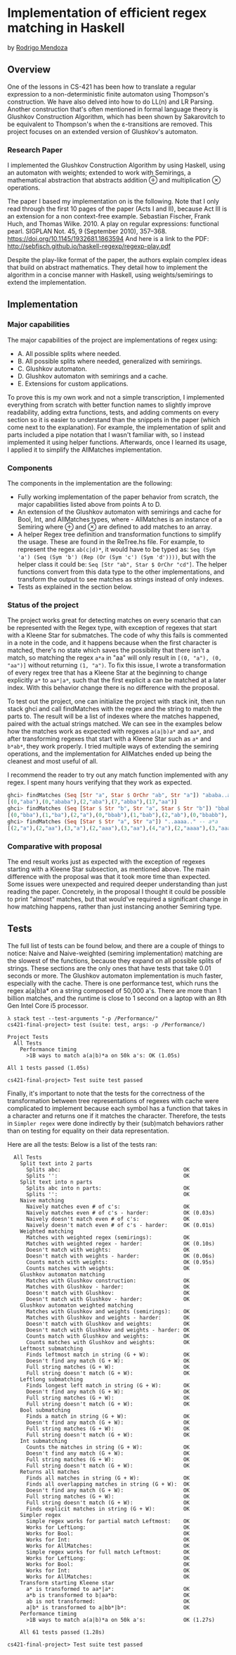 # Implementation of efficient regex matching in Haskell
by [Rodrigo Mendoza](mailto:rm36@illinois.edu)

## Overview
One of the lessons in CS-421 has been how to translate a regular expression to a non-deterministic finite automaton using Thompson's construction. We have also delved into how to do LL(n) and LR Parsing. Another construction that's often mentioned in formal language theory is Glushkov Construction Algorithm, which has been shown by Sakarovitch to be equivalent to Thompson's when the ε-transitions are removed. This project focuses on an extended version of Glushkov's automaton.

### Research Paper
I implemented the Glushkov Construction Algorithm by using Haskell, using an automaton with weights; extended to work with Semirings, a mathematical abstraction that abstracts addition ⊕ and multiplication ⊗ operations.

The paper I based my implementation on is the following. Note that I only read through the first 10 pages of the paper (Acts I and II), because Act III is an extension for a non context-free example.
Sebastian Fischer, Frank Huch, and Thomas Wilke. 2010. A play on regular expressions: functional pearl. SIGPLAN Not. 45, 9 (September 2010), 357–368. https://doi.org/10.1145/1932681.1863594
And here is a link to the PDF: http://sebfisch.github.io/haskell-regexp/regexp-play.pdf

Despite the play-like format of the paper, the authors explain complex ideas that build on abstract mathematics. They detail how to implement the algorithm in a concise manner with Haskell, using weights/semirings to extend the implementation.
## Implementation
### Major capabilities
The major capabilities of the project are implementations of regex using:
- A. All possible splits where needed.
- B. All possible splits where needed, generalized with semirings.
- C. Glushkov automaton.
- D. Glushkov automaton with semirings and a cache.
- E. Extensions for custom applications.

To prove this is my own work and not a simple transcription, I implemented everything from scratch with better function names to slightly improve readability, adding extra functions, tests, and adding comments on every section so it is easier to understand than the snippets in the paper (which come next to the explanation). For example, the implementation of split and parts included a pipe notation that I wasn't familiar with, so I instead implemented it using helper functions. Afterwards, once I learned its usage, I applied it to simplify the AllMatches implementation.

### Components
The components in the implementation are the following:
- Fully working implementation of the paper behavior from scratch, the major capabilities listed above from points A to D.
- An extension of the Glushkov automaton with semirings and cache for Bool, Int, and AllMatches types, where - AllMatches is an instance of a Semiring where ⊕ and ⊗ are defined to add matches to an array.
- A helper Regex tree definition and transformation functions to simplify the usage. These are found in the ReTree.hs file. For example, to represent the regex `ab(c|d)*`, it would have to be typed as: `Seq (Sym 'a') (Seq (Sym 'b') (Rep (Or (Sym 'c') (Sym 'd'))))`, but with the helper class it could be: `Seq [Str "ab", Star $ OrChr "cd"]`. The helper functions convert from this data type to the other implementations, and transform the output to see matches as strings instead of only indexes.
- Tests as explained in the section below.

### Status of the project
The project works great for detecting matches on every scenario that can be represented with the Regex type, with exception of regexes that start with a Kleene Star for submatches. The code of why this fails is commented in a note in the code, and it happens because when the first character is matched, there's no state which saves the possibility that there isn't a match, so matching the regex `a*a` in "aa" will only result in `[(0, "a"), (0, "aa")]` without returning `(1, "a")`. To fix this issue, I wrote a transformation of every regex tree that has a Kleene Star at the beginning to change explicitly `a*` to `aa*|a*`, such that the first explicit a can be matched at a later index. With this behavior change there is no difference with the proposal.

To test out the project, one can initialize the project with stack init, then run stack ghci and call findMatches with the regex and the string to match the parts to. The result will be a list of indexes where the matches happened, paired with the actual strings matched. We can see in the examples below how the matches work as expected with regexes `a(a|b)a*` and `aa*`, and after transforming regexes that start with a Kleene Star such as `a*` and `b*ab*`, they work properly.
I tried multiple ways of extending the semiring operations, and the implementation for AllMatches ended up being the cleanest and most useful of all.

I recommend the reader to try out any match function implemented with any regex. I spent many hours verifying that they work as expected.

``` haskell
ghci> findMatches (Seq [Str "a", Star $ OrChr "ab", Str "a"]) "ababa..abba..ab..aa" -- a(a|b)*a
[(0,"aba"),(0,"ababa"),(2,"aba"),(7,"abba"),(17,"aa")]
ghci> findMatches (Seq [Star $ Str "b", Str "a", Star $ Str "b"]) "bbabb" -- b*ab*
[(0,"bba"),(1,"ba"),(2,"a"),(0,"bbab"),(1,"bab"),(2,"ab"),(0,"bbabb"),(1,"babb"),(2,"abb")]
ghci> findMatches (Seq [Star $ Str "a", Str "a"]) "..aaaa.." -- a*a
[(2,"a"),(2,"aa"),(3,"a"),(2,"aaa"),(3,"aa"),(4,"a"),(2,"aaaa"),(3,"aaa"),(4,"aa"),(5,"a")]
```

### Comparative with proposal
The end result works just as expected with the exception of regexes starting with a Kleene Star subsection, as mentioned above. The main difference with the proposal was that it took more time than expected. Some issues were unexpected and required deeper understanding than just reading the paper. Concretely, in the proposal I thought it could be possible to print "almost" matches, but that would've required a significant change in how matching happens, rather than just instancing another Semiring type.

## Tests
The full list of tests can be found below, and there are a couple of things to notice: Naive and Naive-weighted (semiring implementation) matching are the slowest of the functions, because they expand on all possible splits of strings. These sections are the only ones that have tests that take 0.01 seconds or more.
The Glushkov automaton implementation is much faster, especially with the cache.
There is one performance test, which runs the regex a(a|b)a* on a string composed of 50,000 a's. There are more than 1 billion matches, and the runtime is close to 1 second on a laptop with an 8th Gen Intel Core i5 processor.

```
λ stack test --test-arguments "-p /Performance/"
cs421-final-project> test (suite: test, args: -p /Performance/)

Project Tests
  All Tests
    Performance timing
      >1B ways to match a(a|b)*a on 50k a's: OK (1.05s)

All 1 tests passed (1.05s)

cs421-final-project> Test suite test passed
```

Finally, it's important to note that the tests for the correctness of the transformation between tree representations of regexes with cache were complicated to implement because each symbol has a function that takes in a character and returns one if it matches the character. Therefore, the tests in `Simpler regex` were done indirectly by their (sub)match behaviors rather than on testing for equality on their data representation.

Here are all the tests:
Below is a list of the tests ran:
```
  All Tests                                                         
    Split text into 2 parts                                         
      Splits abc:                                       OK          
      Splits '':                                        OK          
    Split text into n parts                                         
      Splits abc into n parts:                          OK          
      Splits '':                                        OK          
    Naive matching                                                  
      Naively matches even # of c's:                    OK          
      Naively matches even # of c's - harder:           OK (0.03s)  
      Naively doesn't match even # of c's:              OK          
      Naively doesn't match even # of c's - harder:     OK (0.01s)  
    Weighted matching                                               
      Matches with weighted regex (semirings):          OK          
      Matches with weighted regex - harder:             OK (0.10s)  
      Doesn't match with weights:                       OK          
      Doesn't match with weights - harder:              OK (0.06s)  
      Counts match with weights:                        OK (0.95s)  
      Counts matches with weights:                      OK          
    Glushkov automaton matching                                     
      Matches with Glushkov construction:               OK          
      Matches with Glushkov - harder:                   OK          
      Doesn't match with Glushkov:                      OK          
      Doesn't match with Glushkov - harder:             OK          
    Glushkov automaton weighted matching                            
      Matches with Glushkov and weights (semirings):    OK          
      Matches with Glushkov and weights - harder:       OK          
      Doesn't match with Glushkov and weights:          OK          
      Doesn't match with Glushkov and weights - harder: OK          
      Counts match with Glushkov and weights:           OK          
      Counts matches with Glushkov and weights:         OK          
    Leftmost submatching                                            
      Finds leftmost match in string (G + W):           OK          
      Doesn't find any match (G + W):                   OK          
      Full string matches (G + W):                      OK          
      Full string doesn't match (G + W):                OK          
    Leftlong submatching                                            
      Finds longest left match in string (G + W):       OK          
      Doesn't find any match (G + W):                   OK          
      Full string matches (G + W):                      OK          
      Full string doesn't match (G + W):                OK          
    Bool submatching                                                
      Finds a match in string (G + W):                  OK          
      Doesn't find any match (G + W):                   OK          
      Full string matches (G + W):                      OK          
      Full string doesn't match (G + W):                OK          
    Int submatching                                                 
      Counts the matches in string (G + W):             OK          
      Doesn't find any match (G + W):                   OK          
      Full string matches (G + W):                      OK          
      Full string doesn't match (G + W):                OK          
    Returns all matches                                             
      Finds all matches in string (G + W):              OK          
      Finds all overlapping matches in string (G + W):  OK          
      Doesn't find any match (G + W):                   OK          
      Full string matches (G + W):                      OK          
      Full string doesn't match (G + W):                OK          
      Finds explicit matches in string (G + W):         OK          
    Simpler regex                                                   
      Simple regex works for partial match Leftmost:    OK          
      Works for LeftLong:                               OK          
      Works for Bool:                                   OK          
      Works for Int:                                    OK          
      Works for AllMatches:                             OK          
      Simple regex works for full match Leftmost:       OK          
      Works for LeftLong:                               OK          
      Works for Bool:                                   OK          
      Works for Int:                                    OK          
      Works for AllMatches:                             OK          
    Transform starting Kleene star                                  
      a* is transformed to aa*|a*:                      OK          
      a*b is transformed to b|aa*b:                     OK          
      ab is not transformed:                            OK          
      a|b* is transformed to a|bb*|b*:                  OK          
    Performance timing                                              
      >1B ways to match a(a|b)*a on 50k a's:            OK (1.27s)  

    All 61 tests passed (1.28s)

cs421-final-project> Test suite test passed                         
```

